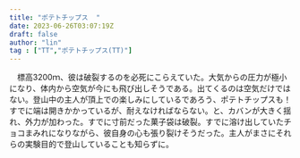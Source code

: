 ```yaml
---
title: "ポテトチップス  "
date: 2023-06-26T03:07:19Z
draft: false
author: "lin"
tag : ["TT","ポテトチップス(TT)"]
---
```


　標高3200ｍ、彼は破裂するのを必死にこらえていた。大気からの圧力が極小になり、体内から空気が今にも飛び出しそうである。出てくるのは空気だけではない。登山中の主人が頂上での楽しみにしているであろう、ポテトチップスも！　すでに端は開きかかっているが、耐えなければならない。と、カバンが大きく揺れ、外力が加わった。すでに寸前だった菓子袋は破裂。すでに溶け出していたチョコまみれになりながら、彼自身の心も張り裂けそうだった。主人がまさにそれらの実験目的で登山していることも知らずに。